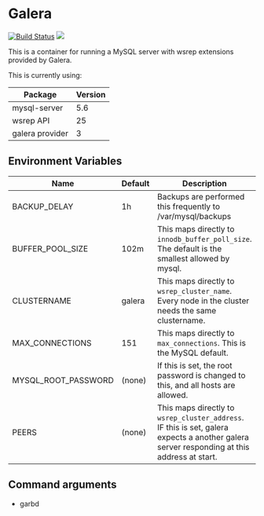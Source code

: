 Galera
======

[![Build Status](https://travis-ci.org/brimstone/docker-galera.svg?branch=master)](https://travis-ci.org/brimstone/docker-galera)
[![](https://badge.imagelayers.io/brimstone/galera:2.0.svg)](https://imagelayers.io/?images=brimstone/galera:2.0 'Get your own badge on imagelayers.io')

This is a container for running a MySQL server with wsrep extensions provided by Galera.

This is currently using:

Package         |Version
----------------|-------
mysql-server    |5.6
wsrep API       |25
galera provider |3

Environment Variables
---------------------
Name               |Default|Description
-------------------|-------|-----------
BACKUP_DELAY       |1h     |Backups are performed this frequently to /var/mysql/backups
BUFFER_POOL_SIZE   |102m   |This maps directly to `innodb_buffer_poll_size`. The default is the smallest allowed by mysql.
CLUSTERNAME        |galera |This maps directly to `wsrep_cluster_name`. Every node in the cluster needs the same clustername.
MAX_CONNECTIONS    |151    |This maps directly to `max_connections`. This is the MySQL default.
MYSQL_ROOT_PASSWORD|(none) |If this is set, the root password is changed to this, and all hosts are allowed.
PEERS              |(none) |This maps directly to `wsrep_cluster_address`. IF this is set, galera expects a another galera server responding at this address at start.

Command arguments
-----------------
- garbd
